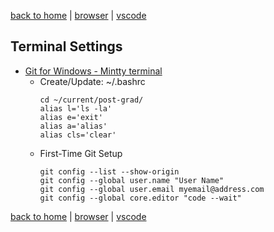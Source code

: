 [back to home](https://www.github.com/JeffACate/dev-settings/) |
[browser](https://www.github.com/JeffACate/dev-settings/blob/master/browser.md) |
[vscode](https://www.github.com/JeffACate/dev-settings/blob/master/vscode.md)

## Terminal Settings
* [Git for Windows - Mintty terminal](https://gitforwindows.org/)
    * Create/Update: ~/.bashrc
        ```
        cd ~/current/post-grad/
        alias l='ls -la'
        alias e='exit'
        alias a='alias'
        alias cls='clear'
        ```
    * First-Time Git Setup
        ```
        git config --list --show-origin
        git config --global user.name "User Name"
        git config --global user.email myemail@address.com
        git config --global core.editor "code --wait"
        ```
[back to home](https://www.github.com/JeffACate/dev-settings/) |
[browser](https://www.github.com/JeffACate/dev-settings/blob/master/browser.md) |
[vscode](https://www.github.com/JeffACate/dev-settings/blob/master/vscode.md)